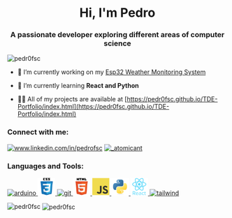<h1 align="center">Hi, I'm Pedro</h1>
<h3 align="center">A passionate developer exploring different areas of computer science</h3>

<p align="left"> <img src="https://komarev.com/ghpvc/?username=pedr0fsc&label=Profile%20views&color=0e75b6&style=flat" alt="pedr0fsc" /> </p>

- 🔭 I’m currently working on my [Esp32 Weather Monitoring System](https://github.com/Pedr0fsc/Esp32-Weather-Monitoring)

- 🌱 I’m currently learning **React and Python**

- 👨‍💻 All of my projects are available at [https://pedr0fsc.github.io/TDE-Portfolio/index.html](https://pedr0fsc.github.io/TDE-Portfolio/index.html)

<h3 align="left">Connect with me:</h3>
<p align="left">
<a href="https://linkedin.com/in/www.linkedin.com/in/pedrofsc" target="blank"><img align="center" src="https://raw.githubusercontent.com/rahuldkjain/github-profile-readme-generator/master/src/images/icons/Social/linked-in-alt.svg" alt="www.linkedin.com/in/pedrofsc" height="30" width="40" /></a>
<a href="https://discord.gg/_atomicant" target="blank"><img align="center" src="https://raw.githubusercontent.com/rahuldkjain/github-profile-readme-generator/master/src/images/icons/Social/discord.svg" alt="_atomicant" height="30" width="40" /></a>
</p>

<h3 align="left">Languages and Tools:</h3>
<p align="left"> <a href="https://www.arduino.cc/" target="_blank" rel="noreferrer"> <img src="https://cdn.worldvectorlogo.com/logos/arduino-1.svg" alt="arduino" width="40" height="40"/> </a> <a href="https://www.w3schools.com/css/" target="_blank" rel="noreferrer"> <img src="https://raw.githubusercontent.com/devicons/devicon/master/icons/css3/css3-original-wordmark.svg" alt="css3" width="40" height="40"/> </a> <a href="https://git-scm.com/" target="_blank" rel="noreferrer"> <img src="https://www.vectorlogo.zone/logos/git-scm/git-scm-icon.svg" alt="git" width="40" height="40"/> </a> <a href="https://www.w3.org/html/" target="_blank" rel="noreferrer"> <img src="https://raw.githubusercontent.com/devicons/devicon/master/icons/html5/html5-original-wordmark.svg" alt="html5" width="40" height="40"/> </a> <a href="https://developer.mozilla.org/en-US/docs/Web/JavaScript" target="_blank" rel="noreferrer"> <img src="https://raw.githubusercontent.com/devicons/devicon/master/icons/javascript/javascript-original.svg" alt="javascript" width="40" height="40"/> </a> <a href="https://www.python.org" target="_blank" rel="noreferrer"> <img src="https://raw.githubusercontent.com/devicons/devicon/master/icons/python/python-original.svg" alt="python" width="40" height="40"/> </a> <a href="https://reactjs.org/" target="_blank" rel="noreferrer"> <img src="https://raw.githubusercontent.com/devicons/devicon/master/icons/react/react-original-wordmark.svg" alt="react" width="40" height="40"/> </a> <a href="https://tailwindcss.com/" target="_blank" rel="noreferrer"> <img src="https://www.vectorlogo.zone/logos/tailwindcss/tailwindcss-icon.svg" alt="tailwind" width="40" height="40"/> </a> </p>

<p><img align="left" src="https://github-readme-stats.vercel.app/api/top-langs?username=pedr0fsc&show_icons=true&locale=en&layout=compact" alt="pedr0fsc" /></p>

<p>&nbsp;<img align="center" src="https://github-readme-stats.vercel.app/api?username=pedr0fsc&show_icons=true&locale=en" alt="pedr0fsc" /></p>

